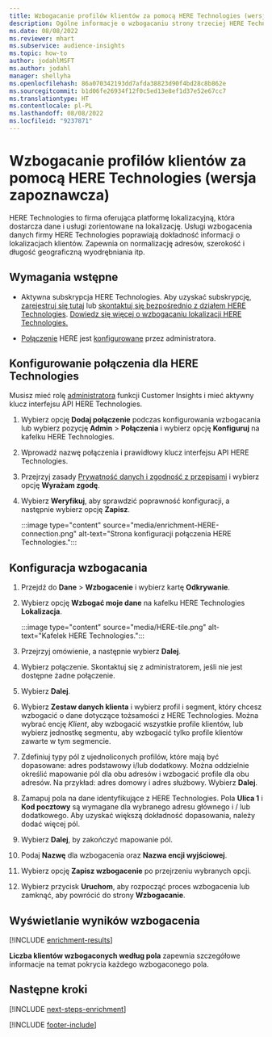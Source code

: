 ```yaml
---
title: Wzbogacanie profilów klientów za pomocą HERE Technologies (wersja zapoznawcza)
description: Ogólne informacje o wzbogacaniu strony trzeciej HERE Technologies.
ms.date: 08/08/2022
ms.reviewer: mhart
ms.subservice: audience-insights
ms.topic: how-to
author: jodahlMSFT
ms.author: jodahl
manager: shellyha
ms.openlocfilehash: 86a070342193dd7afda38823d90f4bd28c8b862e
ms.sourcegitcommit: b1d06fe26934f12f0c5ed13e8ef1d37e52e67cc7
ms.translationtype: HT
ms.contentlocale: pl-PL
ms.lasthandoff: 08/08/2022
ms.locfileid: "9237871"
---
```

# <a name="enrich-customer-profiles-with-here-technologies-preview"></a>Wzbogacanie profilów klientów za pomocą HERE Technologies (wersja zapoznawcza)

HERE Technologies to firma oferująca platformę lokalizacyjną, która dostarcza dane i usługi zorientowane na lokalizację. Usługi wzbogacenia danych firmy HERE Technologies poprawiają dokładność informacji o lokalizacjach klientów. Zapewnia on normalizację adresów, szerokość i długość geograficzną wyodrębniania itp.

## <a name="prerequisites"></a>Wymagania wstępne

- Aktywna subskrypcja HERE Technologies. Aby uzyskać subskrypcję, [zarejestruj się tutaj](https://developer.here.com/sign-up?utm_medium=referral&utm_source=Microsoft-Dynamics-CI&create=Freemium-Basic) lub [skontaktuj się bezpośrednio z działem HERE Technologies](https://developer.here.com/help?utm_medium=referral&utm_source=Microsoft-Dynamics-CI#how-can-we-help-you). [Dowiedz się więcej o wzbogacaniu lokalizacji HERE Technologies.](https://developer.here.com/location-enrichment?cid=Dev-MicrosoftDynamics-DB-0-Dev-&utm_source=MicrosoftDynamics&utm_medium=referral&utm_campaign=Online_Dev_ReferralMicrosoft)

- [Połączenie](connections.md) HERE jest [konfigurowane](#configure-the-connection-for-here-technologies) przez administratora.

## <a name="configure-the-connection-for-here-technologies"></a>Konfigurowanie połączenia dla HERE Technologies

Musisz mieć rolę [administratora](permissions.md#admin) funkcji Customer Insights i mieć aktywny klucz interfejsu API HERE Technologies.

1. Wybierz opcję **Dodaj połączenie** podczas konfigurowania wzbogacania lub wybierz pozycję **Admin** > **Połączenia** i wybierz opcję **Konfiguruj** na kafelku HERE Technologies.

1. Wprowadź nazwę połączenia i prawidłowy klucz interfejsu API HERE Technologies.

1. Przejrzyj zasady [Prywatność danych i zgodność z przepisami](connections.md#data-privacy-and-compliance) i wybierz opcję **Wyrażam zgodę**.

1. Wybierz **Weryfikuj**, aby sprawdzić poprawność konfiguracji, a następnie wybierz opcję **Zapisz**.

   :::image type="content" source="media/enrichment-HERE-connection.png" alt-text="Strona konfiguracji połączenia HERE Technologies.":::

## <a name="configure-the-enrichment"></a>Konfiguracja wzbogacania

1. Przejdź do **Dane** > **Wzbogacenie** i wybierz kartę **Odkrywanie**.

1. Wybierz opcję **Wzbogać moje dane** na kafelku HERE Technologies **Lokalizacja**.

   :::image type="content" source="media/HERE-tile.png" alt-text="Kafelek HERE Technologies.":::

1. Przejrzyj omówienie, a następnie wybierz **Dalej**.

1. Wybierz połączenie. Skontaktuj się z administratorem, jeśli nie jest dostępne żadne połączenie.

1. Wybierz **Dalej**.

1. Wybierz **Zestaw danych klienta** i wybierz profil i segment, który chcesz wzbogacić o dane dotyczące tożsamości z HERE Technologies. Można wybrać encję *Klient*, aby wzbogacić wszystkie profile klientów, lub wybierz jednostkę segmentu, aby wzbogacić tylko profile klientów zawarte w tym segmencie.

1. Zdefiniuj typy pól z ujednoliconych profilów, które mają być dopasowane: adres podstawowy i/lub dodatkowy. Można oddzielnie określić mapowanie pól dla obu adresów i wzbogacić profile dla obu adresów. Na przykład: adres domowy i adres służbowy. Wybierz **Dalej**.

1. Zamapuj pola na dane identyfikujące z HERE Technologies. Pola **Ulica 1** i **Kod pocztowy** są wymagane dla wybranego adresu głównego i / lub dodatkowego. Aby uzyskać większą dokładność dopasowania, należy dodać więcej pól.

1. Wybierz **Dalej**, by zakończyć mapowanie pól.

1. Podaj **Nazwę** dla wzbogacenia oraz **Nazwa encji wyjściowej**.

1. Wybierz opcję **Zapisz wzbogacenie** po przejrzeniu wybranych opcji.

1. Wybierz przycisk **Uruchom**, aby rozpocząć proces wzbogacenia lub zamknąć, aby powrócić do strony **Wzbogacanie**.

## <a name="view-enrichment-results"></a>Wyświetlanie wyników wzbogacenia

[!INCLUDE [enrichment-results](includes/enrichment-results.md)]

**Liczba klientów wzbogaconych według pola** zapewnia szczegółowe informacje na temat pokrycia każdego wzbogaconego pola.

## <a name="next-steps"></a>Następne kroki

[!INCLUDE [next-steps-enrichment](includes/next-steps-enrichment.md)]

[!INCLUDE [footer-include](includes/footer-banner.md)]
